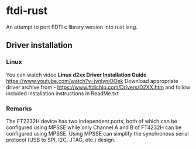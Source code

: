# ftdi-rust

An attempt to port FDTI c library version into rust lang.

## Driver installation
### Linux
You can watch video **Linux d2xx Driver Installation Guide**
https://www.youtube.com/watch?v=jynlynjOOek
Download appropriate driver archive from - https://www.ftdichip.com/Drivers/D2XX.htm
and follow included installation instructions in ReadMe.txt

### Remarks
The FT2232H device has two independent ports, both of which can be configured using MPSSE while only Channel A and B of FT4232H can be configured using MPSSE. Using MPSSE can simplify the synchronous serial protocol (USB to SPI, I2C, JTAG, etc.) design.


